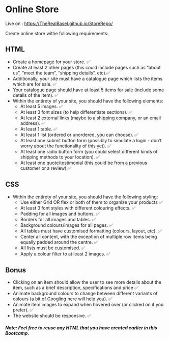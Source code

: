 # Online Store

Live on : https://TheRealBasel.github.io/StoreRepo/

Create online store withe following requirements:
## HTML
- Create a homepage for your store. ✅
- Create at least 2 other pages (this could include pages such as “about us”, “meet the team”, “shipping details”, etc).✅
- Additionally, your site must have a catalogue page which lists the items which are for sale. ✅
- Your catalogue page should have at least 5 items for sale (include some details of the item). ✅
- Within the entirety of your site, you should have the following elements:
    - At least 5 images. ✅
    - At least 3 font sizes (to help differentiate sections). ✅
    - At least 2 external links (maybe to a shipping company, or an email address). ✅
    - At least 1 table. ✅
    - At least 1 list (ordered or unordered, you can choose). ✅
    - At least one submit button form (possibly to simulate a login - don’t worry about the functionality of this yet). ✅
    - At least one radio button form (you could select different kinds of shipping methods to your location). ✅
    - At least one quote/testimonial (this could be from a previous customer or a review).✅


## CSS
- Within the entirety of your site, you should have the following styling:
    - Use either Grid OR flex or both of them to organize your products ✅
    - At least 3 font styles with different colouring effects. ✅
    - Padding for all images and buttons. ✅
    - Borders for all images and tables. ✅
    - Background colours/images for all pages. ✅
    - All tables must have customised formatting (colours, layout, etc). ✅
    - Center all content, with the exception of multiple row items being equally padded around the centre. ✅
    - All lists must be customised.  ✅
    - Apply a colour ﬁlter to at least 2 images. ✅

## Bonus
- Clicking on an item should allow the user to see more details about the item, such as a brief description,.specifications and price ✅
- Animate background colours to change between different variants of colours (a bit of Googling here will help you). ✅
- Animate item images to expand when hovered over (or clicked on if you prefer). ✅
- The website should be responsive. ✅

#### *Note: Feel free to reuse any HTML that you have created earlier in this Bootcamp.*

